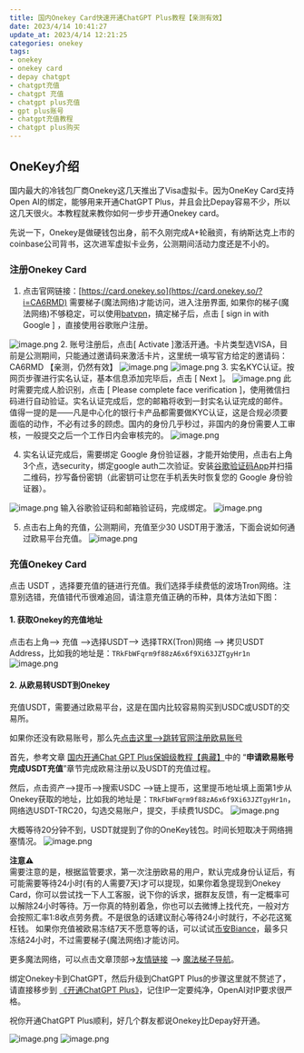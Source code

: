 ```yaml
---
title: 国内Onekey Card快速开通ChatGPT Plus教程【亲测有效】
date: 2023/4/14 10:41:27
update_at: 2023/4/14 12:21:25
categories: onekey
tags: 
- onekey 
- onekey card
- depay chatgpt
- chatgpt充值
- chatgpt 充值
- chatgpt plus充值
- gpt plus账号
- chatgpt充值教程
- chatgpt plus购买
---
```

## OneKey介绍

国内最大的冷钱包厂商Onekey这几天推出了Visa虚拟卡。因为OneKey Card支持Open AI的绑定，能够用来开通ChatGPT Plus，并且会比Depay容易不少，所以这几天很火。本教程就来教你如何一步步开通Onekey card。

先说一下，Onekey是做硬钱包出身，前不久刚完成A+轮融资，有纳斯达克上市的coinbase公司背书，这次进军虚拟卡业务，公测期间活动力度还是不小的。

### 注册Onekey Card

1.  点击官网链接：[https://card.onekey.so](https://card.onekey.so/?i=CA6RMD) 需要梯子(魔法网络)才能访问，进入注册界面, 如果你的梯子(魔法网络)不够稳定，可以使用[batvpn](https://bat.vpnb.net/register?code=9110b9d7)，搞定梯子后，点击 \[ sign in with Google ] ，直接使用谷歌账户注册。

![image.png](https://gcore.jsdelivr.net/gh/btcltceth/blogassets@latest/c/img/onekey001.png)
2. 账号注册后，点击\[ Activate ]激活开通。卡片类型选VISA，目前是公测期间，只能通过邀请码来激活卡片，这里统一填写官方给定的邀请码：CA6RMD 【亲测，仍然有效】
![image.png](https://gcore.jsdelivr.net/gh/btcltceth/blogassets@latest/c/img/onekey002.png)
![image.png](https://gcore.jsdelivr.net/gh/btcltceth/blogassets@latest/c/img/onekey003.png)
3.  实名KYC认证。按网页步骤进行实名认证，基本信息添加完毕后，点击 \[ Next ]。
![image.png](https://gcore.jsdelivr.net/gh/btcltceth/blogassets@latest/c/img/onekey004.png)
此时需要完成人脸识别，点击 \[ Please complete face verification ]，使用微信扫码进行自动验证。实名认证完成后，您的邮箱将收到一封实名认证完成的邮件。 
值得一提的是——凡是中心化的银行卡产品都需要做KYC认证，这是合规必须要面临的动作，不必有过多的顾虑。国内的身份几乎秒过，非国内的身份需要人工审核，一般提交之后一个工作日内会审核完的。
![image.png](https://gcore.jsdelivr.net/gh/btcltceth/blogassets@latest/c/img/onekey005.png)

4.  实名认证完成后，需要绑定 Google 身份验证器，才能开始使用，点击右上角3个点，选security，绑定google auth二次验证。安装[谷歌验证码App](https://help.onekey.so/hc/zh-cn/articles/6739716879887-OneKey-Card-%E4%B8%AD%E5%A6%82%E4%BD%95%E4%BD%BF%E7%94%A8%E8%B0%B7%E6%AD%8C%E9%AA%8C%E8%AF%81%E7%A0%81)并扫描二维码，抄写备份密钥（此密钥可让您在手机丢失时恢复您的 Google 身份验证器）。

![image.png](https://gcore.jsdelivr.net/gh/btcltceth/blogassets@latest/c/img/onekey006.png)
输入谷歌验证码和邮箱验证码，完成绑定。
![image.png](https://gcore.jsdelivr.net/gh/btcltceth/blogassets@latest/c/img/onekey007.png)

5.  点击右上角的充值，公测期间，充值至少30 USDT用于激活，下面会说如何通过欧易平台充值。
![image.png](https://gcore.jsdelivr.net/gh/btcltceth/blogassets@latest/c/img/onekey-new-001.png)

### 充值Onekey Card

点击 USDT ，选择要充值的链进行充值。我们选择手续费低的波场Tron网络。注意别选错，充值错代币很难追回，请注意充值正确的币种，具体方法如下图：

#### 1. 获取Onekey的充值地址

点击右上角--> 充值 -->选择USDT--> 选择TRX(Tron)网络 --> 拷贝USDT Address，比如我的地址是：`TRkFbWFqrm9f88zA6x6f9Xi63JZTgyHr1n`
![image.png](https://gcore.jsdelivr.net/gh/btcltceth/blogassets@latest/c/img/onekey-new-003.png)

#### 2. 从欧易转USDT到Onekey

充值USDT，需要通过欧易平台，这是在国内比较容易购买到USDC或USDT的交易所。

如果你还没有欧易账号，那么先[点击这里-->跳转官网注册欧易账号](https://www.chouyi.kim/zh-hans/join/76527935)

首先，参考文章 [国内开通Chat GPT Plus保姆级教程【典藏】](https://chatgpt-plus.github.io/chatgpt-plus/#2%E3%80%81%E7%94%B3%E8%AF%B7%E6%AC%A7%E6%98%93%E8%B4%A6%E5%8F%B7%E5%AE%8C%E6%88%90USDT%E5%85%85%E5%80%BC)中的 “**申请欧易账号完成USDT充值**”章节完成欧易注册以及USDT的充值过程。

然后，点击资产-->提币-->搜索USDC -->链上提币，这里提币地址填上面第1步从Onekey获取的地址，比如我的地址是：`TRkFbWFqrm9f88zA6x6f9Xi63JZTgyHr1n`，网络选USDT-TRC20，勾选交易账户，提交，手续费1USDC。
![image.png](https://gcore.jsdelivr.net/gh/btcltceth/blogassets@latest/c/img/onekey-new-004.png)

大概等待20分钟不到，USDT就提到了你的OneKey钱包。时间长短取决于网络拥塞情况。
![image.png](https://gcore.jsdelivr.net/gh/btcltceth/blogassets@latest/c/img/onekey012.png)

**注意⚠️**  
需要注意的是，根据监管要求，第一次注册欧易的用户，默认完成身份认证后，有可能需要等待24小时(有的人需要7天)才可以提现，如果你着急提现到Onekey Card，你可以尝试找一下人工客服，说下你的诉求，据群友反馈，有一定概率可以解除24小时等待。万一你真的特别着急，你也可以去微博上找代充，一般对方会按照汇率1:8收点劳务费。不是很急的话建议耐心等待24小时就行，不必花这冤枉钱。
如果你充值被欧易冻结7天不愿意等的话，可以试试[币安Biance](https://www.binance.com/en/activity/referral/offers/claim?ref=CPA_00JBDZVLUF)，最多只冻结24小时，不过需要梯子(魔法网络)才能访问。

更多魔法网络，可以点击文章顶部->[友情链接](https://chatgpt-plus.github.io/links) --> [魔法梯子导航](https://shuziren.github.io/ssrvps/)。

绑定Onekey卡到ChatGPT，然后升级到ChatGPT Plus的步骤这里就不赘述了，请直接移步到 [《开通ChatGPT Plus》](https://chatgpt-plus.github.io/chatgpt-plus/#%E4%B8%89%E3%80%81%E5%BC%80%E9%80%9AChatGPT-Plus)，记住IP一定要纯净，OpenAI对IP要求很严格。

祝你开通ChatGPT Plus顺利，好几个群友都说Onekey比Depay好开通。

![image.png](https://gcore.jsdelivr.net/gh/btcltceth/blogassets@latest/c/img/onekey013.png)
![image.png](https://gcore.jsdelivr.net/gh/btcltceth/blogassets@latest/c/img/onekey014.png)